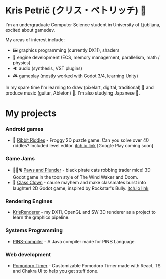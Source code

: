 # Kris Petrič (クリス・ペトリッチ) 👋
I'm an undergraduate Computer Science student in University of Ljubljana, excited about gamedev.

My areas of interest include: 
- 🖼️ graphics programming (currently DX11), shaders
- 🎡 engine development (ECS, memory management, parallelism, math / physics)
- 🔉 audio (synthesis, VST plugins)
- 🎮 gameplay (mostly worked with Godot 3/4, learning Unity)

In my spare time I'm learning to draw (pixelart, digital, traditional) 🎨 and produce music (guitar, Ableton) 🎸. I'm also studying Japanese 🎌.

# My projects
### Android games
- 🐸 [Ribbit Riddles](https://github.com/krisp3t/ribbit-riddles) - Froggy 2D puzzle game. Can you solve over 40 riddles? Included level editor. [itch.io link](https://krisp3t.itch.io/ribbit-riddles) [Google Play coming soon]
### Game Jams
- 🏴‍☠️🐈 [Paws and Plunder](https://github.com/pigslyer/BlackCat2024) - black pirate cats robbing trader mice! 3D Godot game in the toon style of The Wind Waker and Doom.
- 🤡 [Class Clown](https://github.com/krisp3t/class-clown) - cause mayhem and make classmates burst into laughter! 2D Godot game, inspired by Rockstar's Bully. [itch.io link](https://krisp3t.itch.io/class-clown)
### Rendering Engines
- [KrisRenderer](https://github.com/krisp3t/KrisRenderer) - my DX11, OpenGL and SW 3D renderer as a project to learn the graphics pipeline.
### Systems Programming
- [PINS-compiler](https://github.com/krisp3t/PINS-compiler) - A Java compiler made for PINS Language.
### Web development
- [Pomodoro Timer](https://github.com/krisp3t/pomodoro-react-vite) - Customizable Pomodoro Timer made with React, TS and Chakra UI to help you get stuff done.
